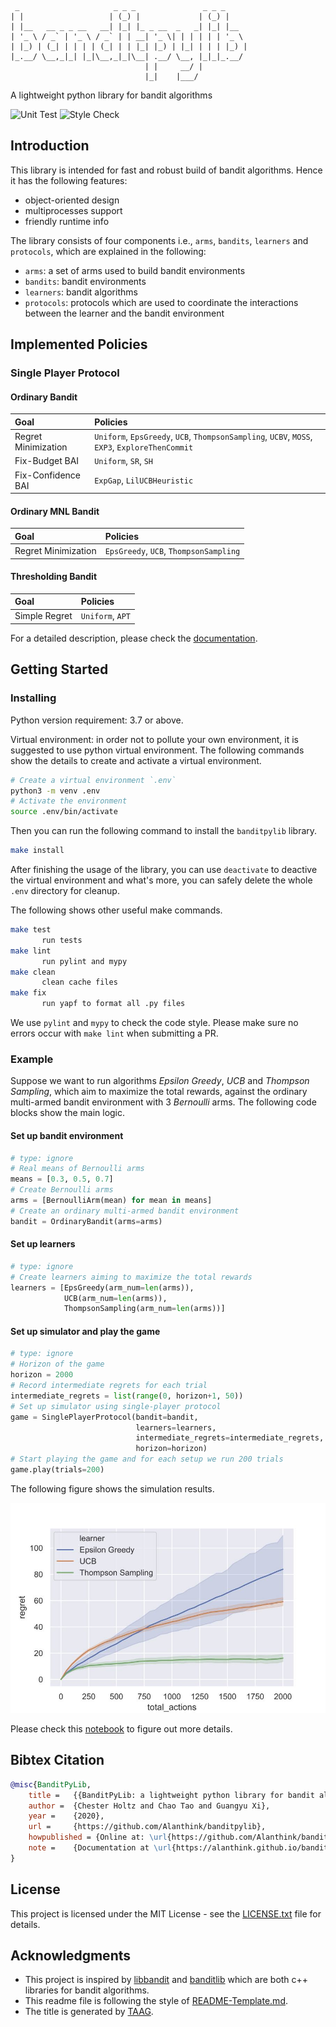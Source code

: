 ```
 _                     _ _ _               _ _ _     
| |                   | (_) |             | (_) |    
| |__   __ _ _ __   __| |_| |_ _ __  _   _| |_| |__  
| '_ \ / _` | '_ \ / _` | | __| '_ \| | | | | | '_ \ 
| |_) | (_| | | | | (_| | | |_| |_) | |_| | | | |_) |
|_.__/ \__,_|_| |_|\__,_|_|\__| .__/ \__, |_|_|_.__/ 
                              | |     __/ |          
                              |_|    |___/                
```

A lightweight python library for bandit algorithms

![Unit Test](https://github.com/Alanthink/banditpylib/workflows/Unit%20Test/badge.svg?branch=master) ![Style Check](https://github.com/Alanthink/banditpylib/workflows/Style%20Check/badge.svg?branch=master)

## Introduction

This library is intended for fast and robust build of bandit algorithms. Hence it has the following features:

* object-oriented design
* multiprocesses support
* friendly runtime info

The library consists of four components i.e., `arms`, `bandits`, `learners` and `protocols`, which are explained in the following:

* `arms`: a set of arms used to build bandit environments
* `bandits`: bandit environments
* `learners`: bandit algorithms
* `protocols`: protocols which are used to coordinate the interactions between the learner and the bandit environment

## Implemented Policies

### Single Player Protocol

#### Ordinary Bandit

| Goal | Policies |
|     :---      |      :--- |
| Regret Minimization  | `Uniform`, `EpsGreedy`, `UCB`, `ThompsonSampling`, `UCBV`, `MOSS`, `EXP3`, `ExploreThenCommit` |
| Fix-Budget BAI   | `Uniform`, `SR`, `SH`|
| Fix-Confidence BAI   | `ExpGap`, `LilUCBHeuristic`|

#### Ordinary MNL Bandit

| Goal | Policies |
|     :---      |      :--- |
| Regret Minimization  | `EpsGreedy`, `UCB`, `ThompsonSampling` |

#### Thresholding Bandit

| Goal | Policies |
|     :---      |      :--- |
| Simple Regret | `Uniform`, `APT` |

For a detailed description, please check the [documentation](https://alanthink.github.io/banditpylib-doc/).

## Getting Started

### Installing

Python version requirement: 3.7 or above.

Virtual environment: in order not to pollute your own environment, it is suggested to use python virtual environment. The following commands show the details to create and activate a virtual environment.

```bash
# Create a virtual environment `.env`
python3 -m venv .env
# Activate the environment
source .env/bin/activate
```

Then you can run the following command to install the `banditpylib` library.

```bash
make install
```

After finishing the usage of the library, you can use `deactivate` to deactive the virtual environment and what's more, you can safely delete the whole `.env` directory for cleanup.

The following shows other useful make commands.

```bash
make test
       run tests
make lint
       run pylint and mypy
make clean
       clean cache files
make fix
       run yapf to format all .py files
```

We use `pylint` and `mypy` to check the code style. Please make sure no errors occur with `make lint` when submitting a PR.

### Example

Suppose we want to run algorithms *Epsilon Greedy*, *UCB* and *Thompson Sampling*, which aim to maximize the total rewards, against the ordinary multi-armed bandit environment with 3 *Bernoulli* arms. The following code blocks show the main logic. 

#### Set up bandit environment

```python
# type: ignore
# Real means of Bernoulli arms
means = [0.3, 0.5, 0.7]
# Create Bernoulli arms
arms = [BernoulliArm(mean) for mean in means]
# Create an ordinary multi-armed bandit environment
bandit = OrdinaryBandit(arms=arms)
```

#### Set up learners

```python
# type: ignore
# Create learners aiming to maximize the total rewards
learners = [EpsGreedy(arm_num=len(arms)),
            UCB(arm_num=len(arms)),
            ThompsonSampling(arm_num=len(arms))]
```

#### Set up simulator and play the game

```python
# type: ignore
# Horizon of the game
horizon = 2000
# Record intermediate regrets for each trial
intermediate_regrets = list(range(0, horizon+1, 50))
# Set up simulator using single-player protocol
game = SinglePlayerProtocol(bandit=bandit,
                            learners=learners,
                            intermediate_regrets=intermediate_regrets,
                            horizon=horizon)
# Start playing the game and for each setup we run 200 trials
game.play(trials=200)
```

The following figure shows the simulation results.

![output example](example.jpg)

Please check this [notebook](examples/ordinary_bandit.ipynb) to figure out more details.

## Bibtex Citation

```BibTeX
@misc{BanditPyLib,
    title =   {{BanditPyLib: a lightweight python library for bandit algorithms}},
    author =  {Chester Holtz and Chao Tao and Guangyu Xi},
    year =    {2020},
    url =     {https://github.com/Alanthink/banditpylib},
    howpublished = {Online at: \url{https://github.com/Alanthink/banditpylib}},
    note =    {Documentation at \url{https://alanthink.github.io/banditpylib-doc}}
}
```


## License

This project is licensed under the MIT License - see the [LICENSE.txt](LICENSE.txt) file for details.

## Acknowledgments

* This project is inspired by [libbandit](https://github.com/tor/libbandit) and [banditlib](https://github.com/jkomiyama/banditlib) which are both c++ libraries for bandit algorithms.
* This readme file is following the style of [README-Template.md](https://gist.github.com/PurpleBooth/109311bb0361f32d87a2).
* The title is generated by [TAAG](http://patorjk.com/software/taag/#p=display&f=Graffiti&t=Type%20Something%20).
